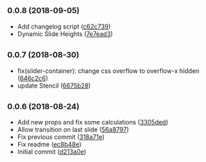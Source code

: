 ## <small>0.0.8 (2018-09-05)</small>

* Add changelog script ([c62c739](https://github.com/edgeworkscreative/EWC-Slides/commit/c62c739))
* Dynamic Slide Heights ([7e7ead3](https://github.com/edgeworkscreative/EWC-Slides/commit/7e7ead3))



## <small>0.0.7 (2018-08-30)</small>

* fix(slider-container): change css overflow to  overflow-x hidden ([646c2c6](https://github.com/edgeworkscreative/EWC-Slides/commit/646c2c6))
* update Stencil ([6675b28](https://github.com/edgeworkscreative/EWC-Slides/commit/6675b28))



## <small>0.0.6 (2018-08-24)</small>

* Add new props and fix some calculations ([3305ded](https://github.com/edgeworkscreative/EWC-Slides/commit/3305ded))
* Allow transition on last slide ([56a8797](https://github.com/edgeworkscreative/EWC-Slides/commit/56a8797))
* Fix previous commit ([318a71e](https://github.com/edgeworkscreative/EWC-Slides/commit/318a71e))
* Fix readme  ([ec8b48e](https://github.com/edgeworkscreative/EWC-Slides/commit/ec8b48e))
* Initial commit ([d213a0e](https://github.com/edgeworkscreative/EWC-Slides/commit/d213a0e))



